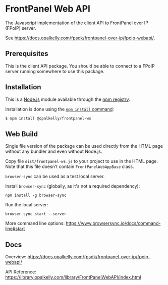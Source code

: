 FrontPanel Web API
==============================

The Javascript implementation of the client API to FrontPanel over IP (FPoIP)
server.

See https://docs.opalkelly.com/fpsdk/frontpanel-over-ip/fpoip-webapi/.

Prerequisites
-------

This is the client API package. You should be able to connect to a FPoIP server
running somewhere to use this package.

Installation
-------

This is a [Node.js](https://nodejs.org/en/) module available through the
[npm registry](https://www.npmjs.com/).

Installation is done using the
[`npm install` command](https://docs.npmjs.com/getting-started/installing-npm-packages-locally):

```bash
$ npm install @opalkelly/frontpanel-ws
```

Web Build
-------

Single file version of the package can be used directly from the HTML page
without any bundler and even without Node.js.

Copy file `dist/frontpanel-ws.js` to your project to use in the HTML page.
Note that this file doesn't contain `FrontPanelWebAppBase` class.

`browser-sync` can be used as a test local server.

Install `browser-sync` (globally, as it's not a required dependency):
```
npm install -g browser-sync
```

Run the local server:
```
browser-sync start --server
```

More command line options: https://www.browsersync.io/docs/command-line#start

Docs
-------

Overview: https://docs.opalkelly.com/fpsdk/frontpanel-over-ip/fpoip-webapi/

API Reference: https://library.opalkelly.com/library/FrontPanelWebAPI/index.html
